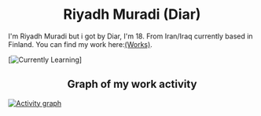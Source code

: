 <div align="center"> 
  <h1>Riyadh Muradi (Diar)</h1>
</div>
I'm Riyadh Muradi but i got by Diar, I'm 18. From Iran/Iraq currently based in Finland. You can find my work here:<a href="https://github.com/Ahticc?tab=repositories">(Works)</a>.
<p> </p>

[![Currently Learning](https://skillicons.dev/icons?i=java,js,javascript,html,css,python,idea,vscode,visualstudio,github)]
<div align="center"> 
  <h2>Graph of my work activity</h1>
</div>

[![Activity graph](https://github-readme-activity-graph.vercel.app/graph?username=Ahticc&theme=github-compact)](https://github.com/ashutosh00710/github-readme-activity-graph)
